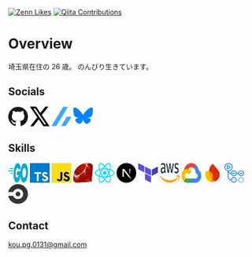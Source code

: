 [![Zenn Likes](https://badgen.org/img/zenn/kou_pg_0131/likes?style=plastic)](https://zenn.dev/kou_pg_0131)
[![Qiita Contributions](https://badgen.org/img/qiita/koki_develop/contributions?style=plastic)](https://qiita.com/koki_develop)

# Overview

<p>
埼玉県在住の 26 歳。
のんびり生きています。
</p>

## Socials

[<img src="./public/images/social/github.svg" width="40" height="40" />](https://github.com/koki-develop)
[<img src="./public/images/social/x.svg" width="40" height="40" />](https://twitter.com/koki_develop)
[<img src="./public/images/social/zenn.svg" width="40" height="40" />](https://zenn.dev/kou_pg_0131)
[<img src="./public/images/social/bluesky.svg" width="40" height="40" />](https://bsky.app/profile/koki.me)

## Skills

[<img src="./public/images/skill/go.svg" width="40" height="40" />](https://golang.org/)
[<img src="./public/images/skill/typescript.svg" width="40" height="40" />](https://www.typescriptlang.org/)
[<img src="./public/images/skill/javascript.svg" width="40" height="40" />](https://developer.mozilla.org/docs/Web/JavaScript)
[<img src="./public/images/skill/ruby.svg" width="40" height="40" />](https://www.ruby-lang.org)
[<img src="./public/images/skill/react.svg" width="40" height="40" />](https://reactjs.org/)
[<img src="./public/images/skill/nextjs.svg" width="40" height="40" />](https://nextjs.org/)
[<img src="./public/images/skill/terraform.svg" width="40" height="40" />](https://www.terraform.io/)
[<img src="./public/images/skill/aws.svg" width="40" height="40" />](https://aws.amazon.com/)
[<img src="./public/images/skill/googlecloud.svg" width="40" height="40" />](https://console.cloud.google.com/)
[<img src="./public/images/skill/firebase.svg" width="40" height="40" />](https://firebase.google.com/)
[<img src="./public/images/skill/githubactions.svg" width="40" height="40" />](https://github.co.jp/features/actions)
[<img src="./public/images/skill/circleci.svg" width="40" height="40" />](https://circleci.com/)

## Contact

[kou.pg.0131@gmail.com](mailto:kou.pg.0131@gmail.com)
